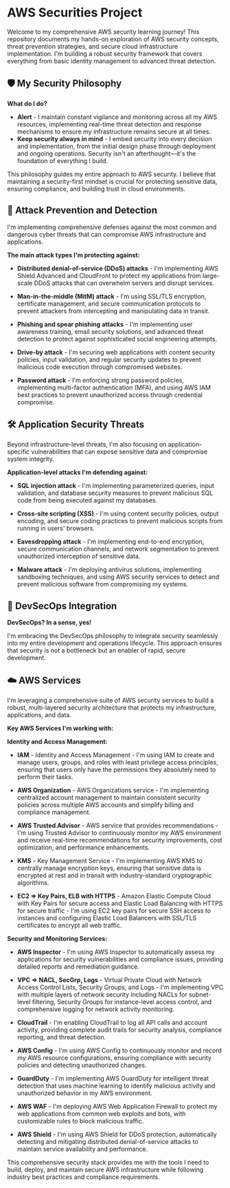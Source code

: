 # AWS Securities Project

Welcome to my comprehensive AWS security learning journey! This repository documents my hands-on exploration of AWS security concepts, threat prevention strategies, and secure cloud infrastructure implementation. I'm building a robust security framework that covers everything from basic identity management to advanced threat detection.

## 🛡️ My Security Philosophy

**What do I do?**
- **Alert** - I maintain constant vigilance and monitoring across all my AWS resources, implementing real-time threat detection and response mechanisms to ensure my infrastructure remains secure at all times.
- **Keep security always in mind** - I embed security into every decision and implementation, from the initial design phase through deployment and ongoing operations. Security isn't an afterthought—it's the foundation of everything I build.

This philosophy guides my entire approach to AWS security. I believe that maintaining a security-first mindset is crucial for protecting sensitive data, ensuring compliance, and building trust in cloud environments.

## 🔐 Attack Prevention and Detection

I'm implementing comprehensive defenses against the most common and dangerous cyber threats that can compromise AWS infrastructure and applications.

**The main attack types I'm protecting against:**

- **Distributed denial-of-service (DDoS) attacks** - I'm implementing AWS Shield Advanced and CloudFront to protect my applications from large-scale DDoS attacks that can overwhelm servers and disrupt services.

- **Man-in-the-middle (MitM) attack** - I'm using SSL/TLS encryption, certificate management, and secure communication protocols to prevent attackers from intercepting and manipulating data in transit.

- **Phishing and spear phishing attacks** - I'm implementing user awareness training, email security solutions, and advanced threat detection to protect against sophisticated social engineering attempts.

- **Drive-by attack** - I'm securing web applications with content security policies, input validation, and regular security updates to prevent malicious code execution through compromised websites.

- **Password attack** - I'm enforcing strong password policies, implementing multi-factor authentication (MFA), and using AWS IAM best practices to prevent unauthorized access through credential compromise.

## 🛠️ Application Security Threats

Beyond infrastructure-level threats, I'm also focusing on application-specific vulnerabilities that can expose sensitive data and compromise system integrity.

**Application-level attacks I'm defending against:**

- **SQL injection attack** - I'm implementing parameterized queries, input validation, and database security measures to prevent malicious SQL code from being executed against my databases.

- **Cross-site scripting (XSS)** - I'm using content security policies, output encoding, and secure coding practices to prevent malicious scripts from running in users' browsers.

- **Eavesdropping attack** - I'm implementing end-to-end encryption, secure communication channels, and network segmentation to prevent unauthorized interception of sensitive data.

- **Malware attack** - I'm deploying antivirus solutions, implementing sandboxing techniques, and using AWS security services to detect and prevent malicious software from compromising my systems.

## 🚀 DevSecOps Integration

**DevSecOps? In a sense, yes!**

I'm embracing the DevSecOps philosophy to integrate security seamlessly into my entire development and operations lifecycle. This approach ensures that security is not a bottleneck but an enabler of rapid, secure development.

## ☁️ AWS Services

I'm leveraging a comprehensive suite of AWS security services to build a robust, multi-layered security architecture that protects my infrastructure, applications, and data.

**Key AWS Services I'm working with:**

**Identity and Access Management:**
- **IAM** - Identity and Access Management - I'm using IAM to create and manage users, groups, and roles with least privilege access principles, ensuring that users only have the permissions they absolutely need to perform their tasks.

- **AWS Organization** - AWS Organizations service - I'm implementing centralized account management to maintain consistent security policies across multiple AWS accounts and simplify billing and compliance management.

- **AWS Trusted Advisor** - AWS service that provides recommendations - I'm using Trusted Advisor to continuously monitor my AWS environment and receive real-time recommendations for security improvements, cost optimization, and performance enhancements.

- **KMS** - Key Management Service - I'm implementing AWS KMS to centrally manage encryption keys, ensuring that sensitive data is encrypted at rest and in transit with industry-standard cryptographic algorithms.

- **EC2 => Key Pairs, ELB with HTTPS** - Amazon Elastic Compute Cloud with Key Pairs for secure access and Elastic Load Balancing with HTTPS for secure traffic - I'm using EC2 key pairs for secure SSH access to instances and configuring Elastic Load Balancers with SSL/TLS certificates to encrypt all web traffic.

**Security and Monitoring Services:**
- **AWS Inspector** - I'm using AWS Inspector to automatically assess my applications for security vulnerabilities and compliance issues, providing detailed reports and remediation guidance.

- **VPC => NACL, SecGrp, Logs** - Virtual Private Cloud with Network Access Control Lists, Security Groups, and Logs - I'm implementing VPC with multiple layers of network security including NACLs for subnet-level filtering, Security Groups for instance-level access control, and comprehensive logging for network activity monitoring.

- **CloudTrail** - I'm enabling CloudTrail to log all API calls and account activity, providing complete audit trails for security analysis, compliance reporting, and threat detection.

- **AWS Config** - I'm using AWS Config to continuously monitor and record my AWS resource configurations, ensuring compliance with security policies and detecting unauthorized changes.

- **GuardDuty** - I'm implementing AWS GuardDuty for intelligent threat detection that uses machine learning to identify malicious activity and unauthorized behavior in my AWS environment.

- **AWS WAF** - I'm deploying AWS Web Application Firewall to protect my web applications from common web exploits and bots, with customizable rules to block malicious traffic.

- **AWS Shield** - I'm using AWS Shield for DDoS protection, automatically detecting and mitigating distributed denial-of-service attacks to maintain service availability and performance.

This comprehensive security stack provides me with the tools I need to build, deploy, and maintain secure AWS infrastructure while following industry best practices and compliance requirements.